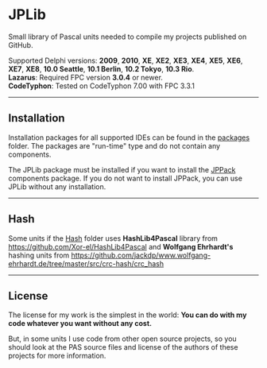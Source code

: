 ﻿# JPLib

Small library of Pascal units needed to compile my projects published on GitHub.

Supported Delphi versions: **2009**, **2010**, **XE**, **XE2**, **XE3**, **XE4**, **XE5**, **XE6**, **XE7**, **XE8**, **10.0 Seattle**, **10.1 Berlin**, **10.2 Tokyo**, **10.3 Rio**.  
**Lazarus**: Required FPC version **3.0.4** or newer.  
**CodeTyphon**: Tested on CodeTyphon 7.00 with FPC 3.3.1

---

## Installation

Installation packages for all supported IDEs can be found in the [packages](./packages) folder.
The packages are "run-time" type and do not contain any components.

The JPLib package must be installed if you want to install the [JPPack](https://github.com/jackdp/JPPack) components package. If you do not want to install JPPack, you can use JPLib without any installation.

---

## Hash

Some units if the [Hash](./Hash) folder uses **HashLib4Pascal** library from https://github.com/Xor-el/HashLib4Pascal and **Wolfgang Ehrhardt's** hashing units from https://github.com/jackdp/www.wolfgang-ehrhardt.de/tree/master/src/crc-hash/crc_hash

---

## License

The license for my work is the simplest in the world: **You can do with my code whatever you want without any cost.**

But, in some units I use code from other open source projects, so you should look at the PAS source files and license of the authors of these projects for more information.
